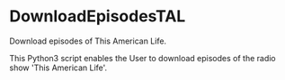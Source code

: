 # DownloadEpisodesTAL
Download episodes of This American Life.

This Python3 script enables the User to download episodes of the radio show 'This American Life'.
